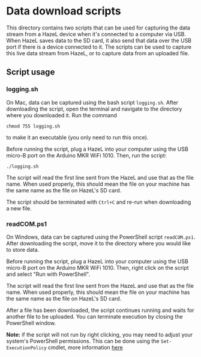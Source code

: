 # Data download scripts

This directory contains two scripts that can be used for capturing the data stream from a HazeL device when it's connected to a computer via USB. When HazeL saves data to the SD card, it also send that data over the USB port if there is a device connected to it. The scripts can be used to capture this live data stream from HazeL, or to capture data from an uploaded file.

## Script usage

### logging.sh

On Mac, data can be captured using the bash script `logging.sh`. After downloading the script, open the terminal and navigate to the directory where you downloaded it. Run the command
```
chmod 755 logging.sh
```
to make it an executable (you only need to run this once). 

Before running the script, plug a HazeL into your computer using the USB micro-B port on the Arduino MKR WiFi 1010. Then, run the script:
```
./logging.sh
```
The script will read the first line sent from the HazeL and use that as the file name. When used properly, this should mean the file on your machine has the same name as the file on HazeL's SD card. 

The script should be terminated with `Ctrl+C` and re-run when downloading a new file. 

### readCOM.ps1

On Windows, data can be captured using the PowerShell script `readCOM.ps1`. After downloading the script, move it to the directory where you would like to store data. 

Before running the script, plug a HazeL into your computer using the USB micro-B port on the Arduino MKR WiFi 1010. Then, right click on the script and select "Run with PowerShell". 

The script will read the first line sent from the HazeL and use that as the file name. When used properly, this should mean the file on your machine has the same name as the file on HazeL's SD card. 

After a file has been downloaded, the script continues running and waits for another file to be uploaded. You can terminate execution by closing the PowerShell window. 

**Note:** if the script will not run by right clicking, you may need to adjust your system's PowerShell permissions. This can be done using the `Set-ExecutionPolicy` cmdlet, more information [here](https://docs.microsoft.com/en-us/powershell/module/microsoft.powershell.core/about/about_execution_policies?view=powershell-7.1)
